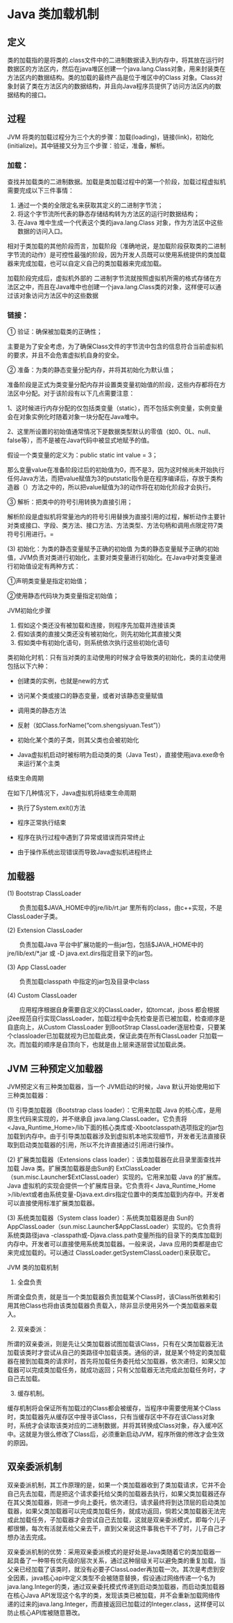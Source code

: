 # Java 类加载机制

## 定义

类的加载指的是将类的.class文件中的二进制数据读入到内存中，将其放在运行时数据区的方法区内，然后在java堆区创建一个java.lang.Class对象，用来封装类在方法区内的数据结构。类的加载的最终产品是位于堆区中的Class 对象。Class对象封装了类在方法区内的数据结构，并且向Java程序员提供了访问方法区内的数据结构的接口。

## 过程

JVM 将类的加载过程分为三个大的步骤：加载(loading)，链接(link)，初始化(initialize)。其中链接又分为三个步骤：验证，准备，解析。

### 加载：

查找并加载类的二进制数据。加载是类加载过程中的第一个阶段，加载过程虚拟机需要完成以下三件事情：

1. 通过一个类的全限定名来获取其定义的二进制字节流；
2. 将这个字节流所代表的静态存储结构转为方法区的运行时数据结构；
3. 在Java 堆中生成一个代表这个类的java.lang.Class 对象，作为方法区中这些数据的访问入口。

相对于类加载的其他阶段而言，加载阶段（准确地说，是加载阶段获取类的二进制字节流的动作）是可控性最强的阶段，因为开发人员既可以使用系统提供的类加载器来完成加载，也可以自定义自己的类加载器来完成加载。

加载阶段完成后，虚拟机外部的 二进制字节流就按照虚拟机所需的格式存储在方法区之中，而且在Java堆中也创建一个java.lang.Class类的对象，这样便可以通过该对象访问方法区中的这些数据

 

### 链接：

① 验证：确保被加载类的正确性；

主要是为了安全考虑，为了确保Class文件的字节流中包含的信息符合当前虚拟机的要求，并且不会危害虚拟机自身的安全。

 
② 准备：为类的静态变量分配内存，并将其初始化为默认值；

准备阶段是正式为类变量分配内存并设置类变量初始值的阶段，这些内存都将在方法区中分配。对于该阶段有以下几点需要注意：

1、这时候进行内存分配的仅包括类变量（static），而不包括实例变量，实例变量会在对象实例化时随着对象一块分配在Java堆中。

2、这里所设置的初始值通常情况下是数据类型默认的零值（如0、0L、null、false等），而不是被在Java代码中被显式地赋予的值。

假设一个类变量的定义为：public static int value = 3；

那么变量value在准备阶段过后的初始值为0，而不是3，因为这时候尚未开始执行任何Java方法，而把value赋值为3的putstatic指令是在程序编译后，存放于类构造器<clinit>（）方法之中的，所以把value赋值为3的动作将在初始化阶段才会执行。

 

③ 解析：把类中的符号引用转换为直接引用；

解析阶段是虚拟机将常量池内的符号引用替换为直接引用的过程，解析动作主要针对类或接口、字段、类方法、接口方法、方法类型、方法句柄和调用点限定符7类符号引用进行。=

(3) 初始化：为类的静态变量赋予正确的初始值
为类的静态变量赋予正确的初始值，JVM负责对类进行初始化，主要对类变量进行初始化。在Java中对类变量进行初始值设定有两种方式：

①声明类变量是指定初始值；

②使用静态代码块为类变量指定初始值；

JVM初始化步骤

 1. 假如这个类还没有被加载和连接，则程序先加载并连接该类
 2. 假如该类的直接父类还没有被初始化，则先初始化其直接父类
 3. 假如类中有初始化语句，则系统依次执行这些初始化语句


类初始化时机：只有当对类的主动使用的时候才会导致类的初始化，类的主动使用包括以下六种：

- 创建类的实例，也就是new的方式

- 访问某个类或接口的静态变量，或者对该静态变量赋值

- 调用类的静态方法

- 反射（如Class.forName(“com.shengsiyuan.Test”)）

- 初始化某个类的子类，则其父类也会被初始化

- Java虚拟机启动时被标明为启动类的类（Java Test），直接使用java.exe命令来运行某个主类

 

结束生命周期

在如下几种情况下，Java虚拟机将结束生命周期

- 执行了System.exit()方法

- 程序正常执行结束

- 程序在执行过程中遇到了异常或错误而异常终止

- 由于操作系统出现错误而导致Java虚拟机进程终止

## 加载器

(1) Bootstrap ClassLoader

　　负责加载$JAVA_HOME中的jre/lib/rt.jar 里所有的class，由c++实现，不是ClassLoader子类。

(2) Extension ClassLoader

　　负责加载Java 平台中扩展功能的一些jar包，包括$JAVA_HOME中的jre/lib/ext/*.jar 或 -D java.ext.dirs指定目录下的jar包。

(3) App ClassLoader

　　负责加载classpath 中指定的jar包及目录中class

(4) Custom ClassLoader

　　应用程序根据自身需要自定义的ClassLoader，如tomcat，jboss 都会根据j2ee规范自行实现ClassLoader，加载过程中会先检查是否已被加载，检查顺序是自底向上，从Custom ClassLoader 到BootStrap ClassLoader逐层检查，只要某个classloader已加载就视为已加载此类，保证此类在所有ClassLoader 只加载一次。而加载的顺序是自顶向下，也就是由上层来逐层尝试加载此类。


## JVM 三种预定义加载器

 JVM预定义有三种类加载器，当一个 JVM启动的时候，Java 默认开始使用如下三种类加载器：

(1) 引导类加载器（Bootstrap class loader）：它用来加载 Java 的核心库，是用原生代码来实现的，并不继承自 java.lang.ClassLoader。它负责将<Java_Runtime_Home>/lib下面的核心类库或-Xbootclasspath选项指定的jar包加载到内存中。由于引导类加载器涉及到虚拟机本地实现细节，开发者无法直接获取到启动类加载器的引用，所以不允许直接通过引用进行操作。

(2) 扩展类加载器（Extensions class loader）：该类加载器在此目录里面查找并加载 Java 类。扩展类加载器是由Sun的 ExtClassLoader（sun.misc.Launcher$ExtClassLoader）实现的。它用来加载 Java 的扩展库。Java 虚拟机的实现会提供一个扩展库目录。它负责将< Java_Runtime_Home >/lib/ext或者由系统变量-Djava.ext.dirs指定位置中的类库加载到内存中。开发者可以直接使用标准扩展类加载器。

(3) 系统类加载器（System class loader）：系统类加载器是由 Sun的 AppClassLoader（sun.misc.Launcher$AppClassLoader）实现的。它负责将系统类路径java -classpath或-Djava.class.path变量所指的目录下的类库加载到内存中。开发者可以直接使用系统类加载器。一般来说，Java 应用的类都是由它来完成加载的。可以通过 ClassLoader.getSystemClassLoader()来获取它。

JVM 类的加载机制

1. 全盘负责

所谓全盘负责，就是当一个类加载器负责加载某个Class时，该Class所依赖和引用其他Class也将由该类加载器负责载入，除非显示使用另外一个类加载器来载入。

2. 双亲委派：

所谓的双亲委派，则是先让父类加载器试图加载该Class，只有在父类加载器无法加载该类时才尝试从自己的类路径中加载该类。通俗的讲，就是某个特定的类加载器在接到加载类的请求时，首先将加载任务委托给父加载器，依次递归，如果父加载器可以完成类加载任务，就成功返回；只有父加载器无法完成此加载任务时，才自己去加载。

3. 缓存机制。

缓存机制将会保证所有加载过的Class都会被缓存，当程序中需要使用某个Class时，类加载器先从缓存区中搜寻该Class，只有当缓存区中不存在该Class对象时，系统才会读取该类对应的二进制数据，并将其转换成Class对象，存入缓冲区中。这就是为很么修改了Class后，必须重新启动JVM，程序所做的修改才会生效的原因。


## 双亲委派机制

双亲委派机制，其工作原理的是，如果一个类加载器收到了类加载请求，它并不会自己先去加载，而是把这个请求委托给父类的加载器去执行，如果父类加载器还存在其父类加载器，则进一步向上委托，依次递归，请求最终将到达顶层的启动类加载器，如果父类加载器可以完成类加载任务，就成功返回，倘若父类加载器无法完成此加载任务，子加载器才会尝试自己去加载，这就是双亲委派模式，即每个儿子都很懒，每次有活就丢给父亲去干，直到父亲说这件事我也干不了时，儿子自己才想办法去完成。

双亲委派机制的优势：采用双亲委派模式的是好处是Java类随着它的类加载器一起具备了一种带有优先级的层次关系，通过这种层级关可以避免类的重复加载，当父亲已经加载了该类时，就没有必要子ClassLoader再加载一次。其次是考虑到安全因素，java核心api中定义类型不会被随意替换，假设通过网络传递一个名为java.lang.Integer的类，通过双亲委托模式传递到启动类加载器，而启动类加载器在核心Java API发现这个名字的类，发现该类已被加载，并不会重新加载网络传递的过来的java.lang.Integer，而直接返回已加载过的Integer.class，这样便可以防止核心API库被随意篡改。
 